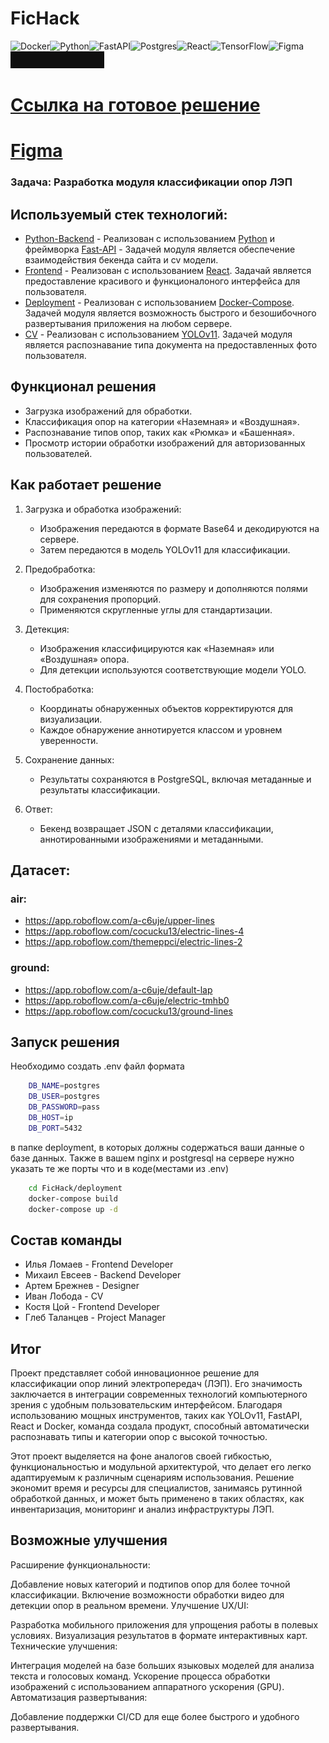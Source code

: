 # FicHack
![Docker](https://img.shields.io/badge/docker-%230db7ed.svg?style=for-the-badge&logo=docker&logoColor=white)![Python](https://img.shields.io/badge/python-3670A0?style=for-the-badge&logo=python&logoColor=ffdd54)![FastAPI](https://img.shields.io/badge/FastAPI-005571?style=for-the-badge&logo=fastapi)![Postgres](https://img.shields.io/badge/postgres-%23316192.svg?style=for-the-badge&logo=postgresql&logoColor=white)![React](https://img.shields.io/badge/react-%2320232a.svg?style=for-the-badge&logo=react&logoColor=%2361DAFB)![TensorFlow](https://img.shields.io/badge/tensorflow-%23007ACC.svg?style=for-the-badge&logo=tensorflow)![Figma](https://img.shields.io/badge/figma-%2320232a.svg?style=for-the-badge&logo=figma)<img src="https://raw.githubusercontent.com/ultralytics/assets/main/logo/Ultralytics_Logotype_Reverse.svg" width="150" height="auto" style="filter: invert(100%) sepia(100%) saturate(0%) hue-rotate(188deg) brightness(94%) contrast(88%);">



# [Ссылка на готовое решение](http://fic.shmyaks.ru/)
# [Figma](https://www.figma.com/design/GlHiFhDimaiu0QXZdXPHJ8/fic-hack?node-id=27-2&t=IlNR9lbFcYyQI9D6-1)

### Задача: Разработка модуля классификации опор ЛЭП

## Используемый стек технологий:
- [Python-Backend](https://github.com/ultraevs/FicHack/tree/main/backend) - Реализован с использованием [Python](https://www.python.org/) и фреймворка [Fast-API](https://fastapi.tiangolo.com/ru/) - Задачей модуля является обеспечение взаимодействия бекенда сайта и cv модели.
- [Frontend](https://github.com/ultraevs/FicHack/tree/main/frontend/fic-hack) - Реализован с использованием [React](https://ru.legacy.reactjs.org/). Задачай является предоставление красивого и функционалоного интерфейса для пользователя.
- [Deployment](https://github.com/ultraevs/FicHack/tree/main/deployment) - Реализован с использованием [Docker-Compose](https://www.docker.com/). Задачей модуля является возможность быстрого и безошибочного развертывания приложения на любом сервере.
- [CV](https://github.com/ultraevs/FicHack/tree/main/backend/ml) - Реализован с использованием [YOLOv11](https://docs.ultralytics.com/ru/models/yolo11/). Задачей модуля является распознавание типа документа на предоставленных фото пользователя.

## Функционал решения

- Загрузка изображений для обработки.
- Классификация опор на категории «Наземная» и «Воздушная».
- Распознавание типов опор, таких как «Рюмка» и «Башенная».
- Просмотр истории обработки изображений для авторизованных пользователей.

## Как работает решение

1. Загрузка и обработка изображений:
    - Изображения передаются в формате Base64 и декодируются на сервере.
    - Затем передаются в модель YOLOv11 для классификации.

2. Предобработка:
    - Изображения изменяются по размеру и дополняются полями для сохранения пропорций.
    - Применяются скругленные углы для стандартизации.

3. Детекция:
    - Изображения классифицируются как «Наземная» или «Воздушная» опора.
    - Для детекции используются соответствующие модели YOLO.

4. Постобработка:
    - Координаты обнаруженных объектов корректируются для визуализации.
    - Каждое обнаружение аннотируется классом и уровнем уверенности.

5. Сохранение данных:
    - Результаты сохраняются в PostgreSQL, включая метаданные и результаты классификации.

6. Ответ:
    - Бекенд возвращает JSON с деталями классификации, аннотированными изображениями и метаданными.


## Датасет:
### air:
- https://app.roboflow.com/a-c6uje/upper-lines
- https://app.roboflow.com/cocucku13/electric-lines-4
- https://app.roboflow.com/themeppci/electric-lines-2

### ground:
- https://app.roboflow.com/a-c6uje/default-lap
- https://app.roboflow.com/a-c6uje/electric-tmhb0
- https://app.roboflow.com/cocucku13/ground-lines

## Запуск решения
Необходимо создать .env файл формата
```sh
    DB_NAME=postgres
    DB_USER=postgres
    DB_PASSWORD=pass
    DB_HOST=ip
    DB_PORT=5432
```
в папке deployment, в которых должны содержаться ваши данные о базе данных. Также в вашем nginx и postgresql на сервере нужно указать те же порты что и в коде(местами из .env)
```sh
    cd FicHack/deployment
    docker-compose build
    docker-compose up -d
```

##  Состав команды
 - Илья Ломаев - Frontend Developer
 - Михаил Евсеев - Backend Developer
 - Артем Брежнев - Designer
 - Иван Лобода - CV
 - Костя Цой - Frontend Developer
 - Глеб Таланцев - Project Manager

## Итог
Проект представляет собой инновационное решение для классификации опор линий электропередач (ЛЭП). Его значимость заключается в интеграции современных технологий компьютерного зрения с удобным пользовательским интерфейсом. Благодаря использованию мощных инструментов, таких как YOLOv11, FastAPI, React и Docker, команда создала продукт, способный автоматически распознавать типы и категории опор с высокой точностью.

Этот проект выделяется на фоне аналогов своей гибкостью, функциональностью и модульной архитектурой, что делает его легко адаптируемым к различным сценариям использования. Решение экономит время и ресурсы для специалистов, занимаясь рутинной обработкой данных, и может быть применено в таких областях, как инвентаризация, мониторинг и анализ инфраструктуры ЛЭП.

## Возможные улучшения
Расширение функциональности:

Добавление новых категорий и подтипов опор для более точной классификации.
Включение возможности обработки видео для детекции опор в реальном времени.
Улучшение UX/UI:

Разработка мобильного приложения для упрощения работы в полевых условиях.
Визуализация результатов в формате интерактивных карт.
Технические улучшения:

Интеграция моделей на базе больших языковых моделей для анализа текста и голосовых команд.
Ускорение процесса обработки изображений с использованием аппаратного ускорения (GPU).
Автоматизация развертывания:

Добавление поддержки CI/CD для еще более быстрого и удобного развертывания.
